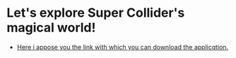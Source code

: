 # Let's explore Super Collider's magical world!

- [Here i appose you the link with which you can download the applicqtion.](https://supercollider.github.io/download)


